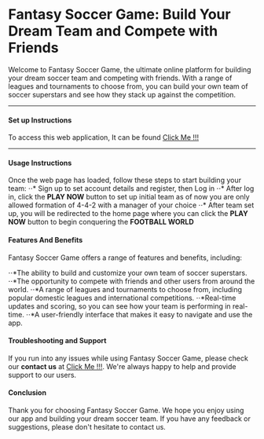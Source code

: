 # Fantasy Soccer Game: Build Your Dream Team and Compete with Friends
Welcome to Fantasy Soccer Game, the ultimate online platform for building your dream soccer team and competing with friends. With a range of leagues and tournaments to choose from, you can build your own team of soccer superstars and see how they stack up against the competition.

***
#### Set up Instructions
To access this web application, It can be found [Click Me !!!](https://mysql07.comp.dkit.ie/D00251785/assignment2/index.php)

***
#### Usage Instructions
Once the web page has loaded, follow these steps to start building your team:
⋅⋅* Sign up to set account details and register, then Log in
⋅⋅* After log in, click the **PLAY NOW** button to set up initial team as of now you are only allowed formation of 4-4-2 with a manager of your choice
⋅⋅* After team set up, you will be redirected to the home page where you can click the **PLAY NOW** button to begin conquering the **FOOTBALL WORLD**

#### Features And Benefits
Fantasy Soccer Game offers a range of features and benefits, including:

⋅⋅*The ability to build and customize your own team of soccer superstars.
⋅⋅*The opportunity to compete with friends and other users from around the world.
⋅⋅*A range of leagues and tournaments to choose from, including popular domestic leagues and international competitions.
⋅⋅*Real-time updates and scoring, so you can see how your team is performing in real-time.
⋅⋅*A user-friendly interface that makes it easy to navigate and use the app.

#### Troubleshooting and Support
If you run into any issues while using Fantasy Soccer Game, please check our **contact us** at [Click Me !!!](https://mysql07.comp.dkit.ie/D00251785/assignment2/index.php). We're always happy to help and provide support to our users.

#### Conclusion
Thank you for choosing Fantasy Soccer Game. We hope you enjoy using our app and building your dream soccer team. If you have any feedback or suggestions, please don't hesitate to contact us.